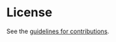 # License

See the
[guidelines for contributions](https://github.com/larseggert/ietf-chair-may-delegate/blob//CONTRIBUTING.md).

